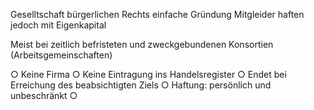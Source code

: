 Geselltschaft bürgerlichen Rechts einfache Gründung Mitgleider haften jedoch mit Eigenkapital

Meist bei zeitlich befristeten und zweckgebundenen Konsortien (Arbeitsgemeinschaften)

○
Keine Firma
○
Keine Eintragung ins Handelsregister
○
Endet bei Erreichung des beabsichtigten Ziels
○
Haftung: persönlich und unbeschränkt
○
